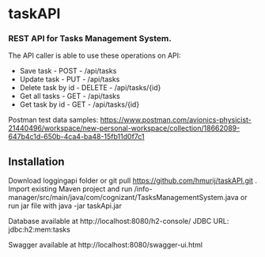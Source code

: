 # taskAPI
### REST API for Tasks Management System.

The API caller is able to use these operations on API:

- Save task          - POST   - /api/tasks
- Update task        - PUT    - /api/tasks
- Delete task by id  - DELETE - /api/tasks/{id}
- Get all tasks      - GET    - /api/tasks
- Get task by id     - GET    - /api/tasks/{id}

Postman test data samples:
https://www.postman.com/avionics-physicist-21440496/workspace/new-personal-workspace/collection/18662089-647b4c1d-650b-4ca4-ba48-15fb11d0f7c1

## Installation

Download loggingapi folder or git pull https://github.com/hmurij/taskAPI.git . Import existing Maven project and run /info-manager/src/main/java/com/cognizant/TasksManagementSystem.java or run jar file with java -jar taskApi.jar

Database available at http://localhost:8080/h2-console/ JDBC URL: jdbc:h2:mem:tasks

Swagger available at http://localhost:8080/swagger-ui.html

